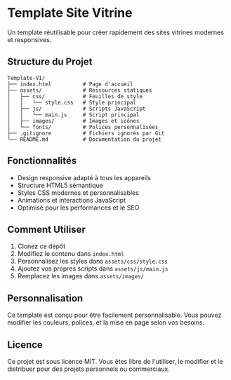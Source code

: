 # Template Site Vitrine

Un template réutilisable pour créer rapidement des sites vitrines modernes et responsives.

## Structure du Projet

```
Template-V1/
├── index.html          # Page d'accueil
├── assets/             # Ressources statiques
│   ├── css/            # Feuilles de style
│   │   └── style.css   # Style principal
│   ├── js/             # Scripts JavaScript
│   │   └── main.js     # Script principal
│   ├── images/         # Images et icônes
│   └── fonts/          # Polices personnalisées
├── .gitignore          # Fichiers ignorés par Git
└── README.md           # Documentation du projet
```

## Fonctionnalités

- Design responsive adapté à tous les appareils
- Structure HTML5 sémantique
- Styles CSS modernes et personnalisables
- Animations et interactions JavaScript
- Optimisé pour les performances et le SEO

## Comment Utiliser

1. Clonez ce dépôt
2. Modifiez le contenu dans `index.html`
3. Personnalisez les styles dans `assets/css/style.css`
4. Ajoutez vos propres scripts dans `assets/js/main.js`
5. Remplacez les images dans `assets/images/`

## Personnalisation

Ce template est conçu pour être facilement personnalisable. Vous pouvez modifier les couleurs, polices, et la mise en page selon vos besoins.

## Licence

Ce projet est sous licence MIT. Vous êtes libre de l'utiliser, le modifier et le distribuer pour des projets personnels ou commerciaux.
